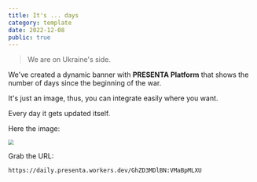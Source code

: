 ```yaml
---
title: It's ... days
category: template
date: 2022-12-08
public: true
---
```


>  We are on Ukraine's side.

We've created a dynamic banner with **PRESENTA Platform** that shows the number of days since the beginning of the war.

It's just an image, thus, you can integrate easily where you want.

Every day it gets updated itself.

Here the image:

<img src="https://daily.presenta.workers.dev/GhZD3MDlBN:VMaBpMLXU" style="zoom:67%;" />

Grab the URL:

```shell
https://daily.presenta.workers.dev/GhZD3MDlBN:VMaBpMLXU
```

